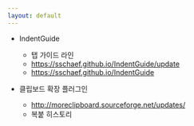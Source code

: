 ```yaml
---
layout: default
---
```

- IndentGuide
    - 탭 가이드 라인
    - https://sschaef.github.io/IndentGuide/update
    - https://sschaef.github.io/IndentGuide

- 클립보드 확장 플러그인
    - http://moreclipboard.sourceforge.net/updates/
    - 복붙 히스토리
